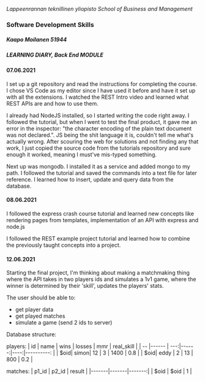 _Lappeenrannan teknillinen yliopisto_
_School of Business and Management_

### Software Development Skills

##### Kaapo Moilanen 51944

##### LEARNING DIARY, Back End MODULE

#### 07.06.2021

I set up a git repository and read the instructions for completing the course. I chose VS Code as my editor since I have used it before and have it set up with all the extensions. I watched the REST Intro video and learned what REST APIs are and how to use them.

I already had NodeJS installed, so I started writing the code right away. I followed the tutorial, but when I went to test the final product, it gave me an error in the inspector: "the character encoding of the plain text document was not declared.". JS being the shit language it is, couldn't tell me what's actually wrong. After scouring the web for solutions and not finding any that work, I just copied the source code from the tutorials repository and sure enough it worked, meaning I must've mis-typed something.

Next up was mongodb. I installed it as a service and added mongo to my path. I followed the tutorial and saved the commands into a text file for later reference. I learned how to insert, update and query data from the database.

#### 08.06.2021

I followed the express crash course tutorial and learned new concepts like rendering pages from templates, implementation of an API with express and node.js

I followed the REST example project tutorial and learned how to combine the previously taught concepts into a project.

#### 12.06.2021

Starting the final project, I'm thinking about making a matchmaking thing where the API takes in two players ids and simulates a 1v1 game, where the winner is determined by their 'skill', updates the players' stats.

The user should be able to:

- get player data
- get played matches
- simulate a game (send 2 ids to server)

Database structure:

players:
| id | name | wins | losses | mmr | real_skill |
| -- |------ | ---:|------:|----:|----------: |
| $oid| simon| 12 | 3 | 1400 | 0.8 |
| $oid| eddy | 2 | 13 | 800 | 0.2 |

matches:
| p1_id | p2_id | result |
|-------|-------|-------:|
| $oid | $oid | 1 |
